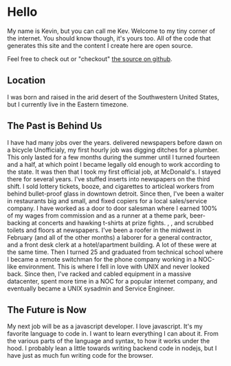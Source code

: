 # Hello

<!-- Synopsis Start -->
My name is Kevin, but you can call me Kev. Welcome to my tiny corner of the internet. You should know though, it's yours too. All of the code that generates this site and the content I create here are open source. 
<!-- Synopsis End -->

Feel free to check out or "checkout" [the source on github](https://github.com/lineus/site).

## Location

I was born and raised in the arid desert of the Southwestern United States, but I currently live in the Eastern timezone.

## The Past is Behind Us

I have had many jobs over the years.
delivered newspapers before dawn on a bicycle
 Unofficialy, my first hourly job was digging ditches for a plumber. This only lasted for a few months during the summer until I turned fourteen and a half, at which point I became legally old enough to work according to the state. 
 It was then that I took my first official job, at McDonald's. I stayed there for several years. 
 I've stuffed inserts into newspapers on the third shift.
 I sold lottery tickets, booze, and cigarettes to articleal workers from behind bullet-proof glass in downtown detroit.
 Since then, I've been a waiter in restaurants big and small, and fixed copiers for a local sales/service company. I have worked as a door to door salesman where I earned 100% of my wages from commission and as a runner at a theme park, beer-backing at concerts and hawking t-shirts at prize fights. , , and scrubbed toilets and floors at newspapers. I've been a roofer in the midwest in February (and all of the other months) a laborer for a general contractor, and a front desk clerk at a hotel/apartment building. A lot of these were at the same time. Then I turned 25 and graduated from technical school where I became a remote switchman for the phone company working in a NOC-like environment. This is where I fell in love with UNIX and never looked back. Since then, I've racked and cabled equipment in a massive datacenter, spent more time in a NOC for a popular internet company, and eventually became a UNIX sysadmin and Service Engineer.

## The Future is Now

My next job will be as a javascript developer. I love javascript. It's my favorite language to code in. I want to learn everything I can about it. From the various parts of the language and syntax, to how it works under the hood. I probably lean a little towards writing backend code in nodejs, but I have just as much fun writing code for the browser.

## 


<!-- Tags: -->
<!-- Published: -->
<!-- Updated: -->
<!-- Status: WIP -->
